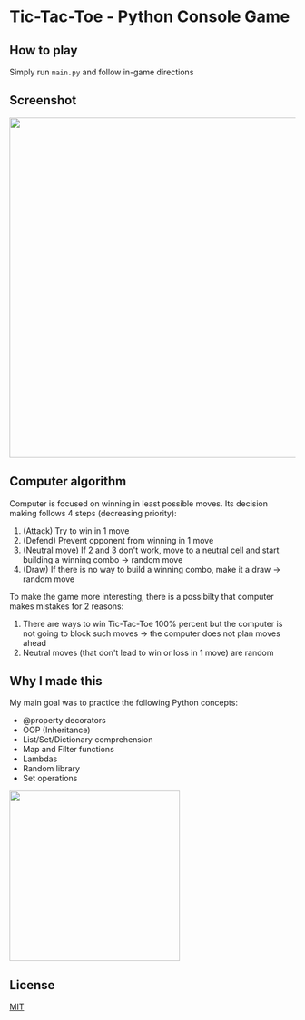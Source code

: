 # Tic-Tac-Toe - Python Console Game

## How to play
Simply run ```main.py``` and follow in-game directions

## Screenshot
<img src="https://user-images.githubusercontent.com/72061626/162598001-02c8ff8a-058b-4afa-9b2f-2f82d42d8f66.png" width="600">

## Computer algorithm
Computer is focused on winning in least possible moves. Its decision making follows 4 steps (decreasing priority):
1. (Attack) Try to win in 1 move
2. (Defend) Prevent opponent from winning in 1 move
3. (Neutral move) If 2 and 3 don't work, move to a neutral cell and start building a winning combo -> random move
4. (Draw) If there is no way to build a winning combo, make it a draw -> random move

To make the game more interesting, there is a possibilty that computer makes mistakes for 2 reasons:
1. There are ways to win Tic-Tac-Toe 100% percent but the computer is not going to block such moves -> the computer does not plan moves ahead
2. Neutral moves (that don't lead to win or loss in 1 move) are random  

## Why I made this
My main goal was to practice the following Python concepts:
- @property decorators
- OOP (Inheritance)
- List/Set/Dictionary comprehension
- Map and Filter functions
- Lambdas
- Random library
- Set operations

<img src="https://user-images.githubusercontent.com/72061626/162598075-08cbfbf0-0c87-4bab-9e9b-16b97fc942df.jpg" width="300">

## License
[MIT](https://choosealicense.com/licenses/mit/)

